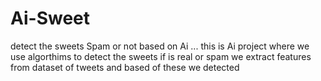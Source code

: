 # Ai-Sweet
detect the sweets Spam or not based on Ai ... this is Ai project where we use algorthims to detect the sweets if is real or spam we extract features from dataset of tweets and based of these we detected
